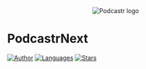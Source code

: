 <div align="center">
  <img src=".github/podcastr-logo.svg" alt="Podcastr logo">
</div>

# PodcastrNext
[![Author](https://img.shields.io/badge/author-Giovani-Carnaval-8257E5?style=flat-square)](https://github.com/gi-carnaval)
[![Languages](https://img.shields.io/github/languages/count/josepholiveira/podcastr?color=%238257E5&style=flat-square)](#)
[![Stars](https://img.shields.io/github/stars/josepholiveira/podcastr?color=8257E5&style=flat-square)](https://github.com/josepholiveira/podcastr/stargazers)


